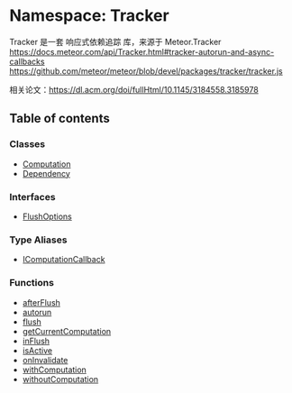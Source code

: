 # Namespace: Tracker

Tracker 是一套 响应式依赖追踪 库，来源于 Meteor.Tracker
https://docs.meteor.com/api/Tracker.html#tracker-autorun-and-async-callbacks
https://github.com/meteor/meteor/blob/devel/packages/tracker/tracker.js

相关论文：https://dl.acm.org/doi/fullHtml/10.1145/3184558.3185978

## Table of contents

### Classes

* [Computation](/auto-docs/editor/classes/Tracker.Computation.md)
* [Dependency](/auto-docs/editor/classes/Tracker.Dependency.md)

### Interfaces

* [FlushOptions](/auto-docs/editor/interfaces/Tracker.FlushOptions.md)

### Type Aliases

* [IComputationCallback](/auto-docs/editor/types/Tracker.IComputationCallback.md)

### Functions

* [afterFlush](/auto-docs/editor/functions/Tracker.afterFlush.md)
* [autorun](/auto-docs/editor/functions/Tracker.autorun.md)
* [flush](/auto-docs/editor/functions/Tracker.flush.md)
* [getCurrentComputation](/auto-docs/editor/functions/Tracker.getCurrentComputation.md)
* [inFlush](/auto-docs/editor/functions/Tracker.inFlush.md)
* [isActive](/auto-docs/editor/functions/Tracker.isActive.md)
* [onInvalidate](/auto-docs/editor/functions/Tracker.onInvalidate.md)
* [withComputation](/auto-docs/editor/functions/Tracker.withComputation.md)
* [withoutComputation](/auto-docs/editor/functions/Tracker.withoutComputation.md)

